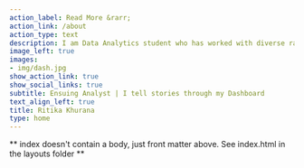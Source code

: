 ```yaml
---
action_label: Read More &rarr;
action_link: /about
action_type: text
description: I am Data Analytics student who has worked with diverse range of subjects. I daily intake something new to help you see your data better in Tableau. 
image_left: true
images:
- img/dash.jpg
show_action_link: true
show_social_links: true
subtitle: Ensuing Analyst | I tell stories through my Dashboard
text_align_left: true
title: Ritika Khurana
type: home
---
```


** index doesn't contain a body, just front matter above.
See index.html in the layouts folder **

